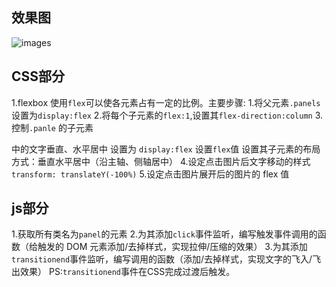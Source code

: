 ## 效果图
![images ](http://ok7n02kz6.bkt.clouddn.com/liGopEMoKIldAh58NOsolFYI8-MX.gif)

## CSS部分
1.flexbox
使用`flex`可以使各元素占有一定的比例。主要步骤:
1.将父元素`.panels`设置为`display:flex`
2.将每个子元素的`flex:1`,设置其`flex-direction:column`
3.控制`.panle` 的子元素 <p> 中的文字垂直、水平居中
设置为 `display:flex`
设置`flex`值
设置其子元素的布局方式：垂直水平居中（沿主轴、侧轴居中）
4.设定点击图片后文字移动的样式`transform: translateY(-100%)`
5.设定点击图片展开后的图片的 flex 值

## js部分
1.获取所有类名为`panel`的元素
2.为其添加`click`事件监听，编写触发事件调用的函数（给触发的 DOM 元素添加/去掉样式，实现拉伸/压缩的效果）
3.为其添加`transitionend`事件监听，编写调用的函数（添加/去掉样式，实现文字的飞入/飞出效果）
PS:`transitionend`事件在CSS完成过渡后触发。